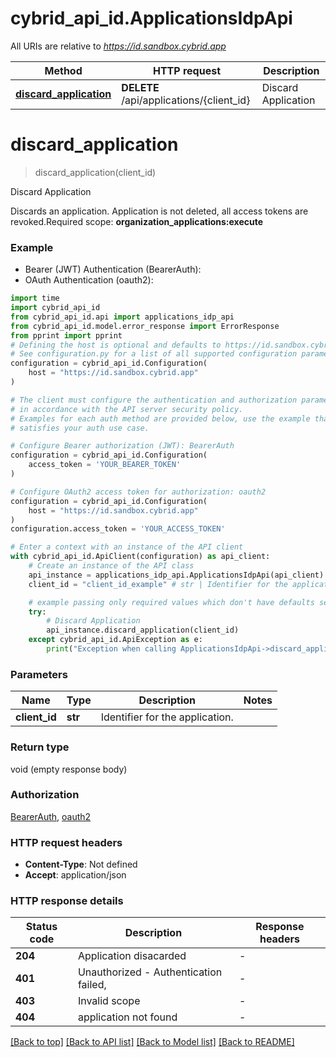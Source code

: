 # cybrid_api_id.ApplicationsIdpApi

All URIs are relative to *https://id.sandbox.cybrid.app*

Method | HTTP request | Description
------------- | ------------- | -------------
[**discard_application**](ApplicationsIdpApi.md#discard_application) | **DELETE** /api/applications/{client_id} | Discard Application


# **discard_application**
> discard_application(client_id)

Discard Application

Discards an application. Application is not deleted, all access tokens are revoked.Required scope: **organization_applications:execute**

### Example

* Bearer (JWT) Authentication (BearerAuth):
* OAuth Authentication (oauth2):

```python
import time
import cybrid_api_id
from cybrid_api_id.api import applications_idp_api
from cybrid_api_id.model.error_response import ErrorResponse
from pprint import pprint
# Defining the host is optional and defaults to https://id.sandbox.cybrid.app
# See configuration.py for a list of all supported configuration parameters.
configuration = cybrid_api_id.Configuration(
    host = "https://id.sandbox.cybrid.app"
)

# The client must configure the authentication and authorization parameters
# in accordance with the API server security policy.
# Examples for each auth method are provided below, use the example that
# satisfies your auth use case.

# Configure Bearer authorization (JWT): BearerAuth
configuration = cybrid_api_id.Configuration(
    access_token = 'YOUR_BEARER_TOKEN'
)

# Configure OAuth2 access token for authorization: oauth2
configuration = cybrid_api_id.Configuration(
    host = "https://id.sandbox.cybrid.app"
)
configuration.access_token = 'YOUR_ACCESS_TOKEN'

# Enter a context with an instance of the API client
with cybrid_api_id.ApiClient(configuration) as api_client:
    # Create an instance of the API class
    api_instance = applications_idp_api.ApplicationsIdpApi(api_client)
    client_id = "client_id_example" # str | Identifier for the application.

    # example passing only required values which don't have defaults set
    try:
        # Discard Application
        api_instance.discard_application(client_id)
    except cybrid_api_id.ApiException as e:
        print("Exception when calling ApplicationsIdpApi->discard_application: %s\n" % e)
```


### Parameters

Name | Type | Description  | Notes
------------- | ------------- | ------------- | -------------
 **client_id** | **str**| Identifier for the application. |

### Return type

void (empty response body)

### Authorization

[BearerAuth](../README.md#BearerAuth), [oauth2](../README.md#oauth2)

### HTTP request headers

 - **Content-Type**: Not defined
 - **Accept**: application/json


### HTTP response details

| Status code | Description | Response headers |
|-------------|-------------|------------------|
**204** | Application disacarded |  -  |
**401** | Unauthorized - Authentication failed,  |  -  |
**403** | Invalid scope |  -  |
**404** | application not found |  -  |

[[Back to top]](#) [[Back to API list]](../README.md#documentation-for-api-endpoints) [[Back to Model list]](../README.md#documentation-for-models) [[Back to README]](../README.md)

